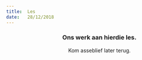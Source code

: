 ```yaml
---
title:  Les
date:   28/12/2018
---
```


### <center>Ons werk aan hierdie les.</center>
<center>Kom asseblief later terug.</center>